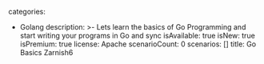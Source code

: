 categories:
  - Golang
description: >-
  Lets learn the basics of Go Programming and start writing your programs in Go and sync
isAvailable: true
isNew: true
isPremium: true
license: Apache
scenarioCount: 0
scenarios: []
title: Go Basics Zarnish6
